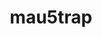 ---
title: mau5trap
categories:
- radio
- digital
- press
tags:
- artist
position: 2
image: 
is-featured:
is-front: 
website:
facebook: https://www.facebook.com/mau5trap/
twitter:
instagram:
spotify:
soundcloud:
youtube:
apple:
layout: client
---